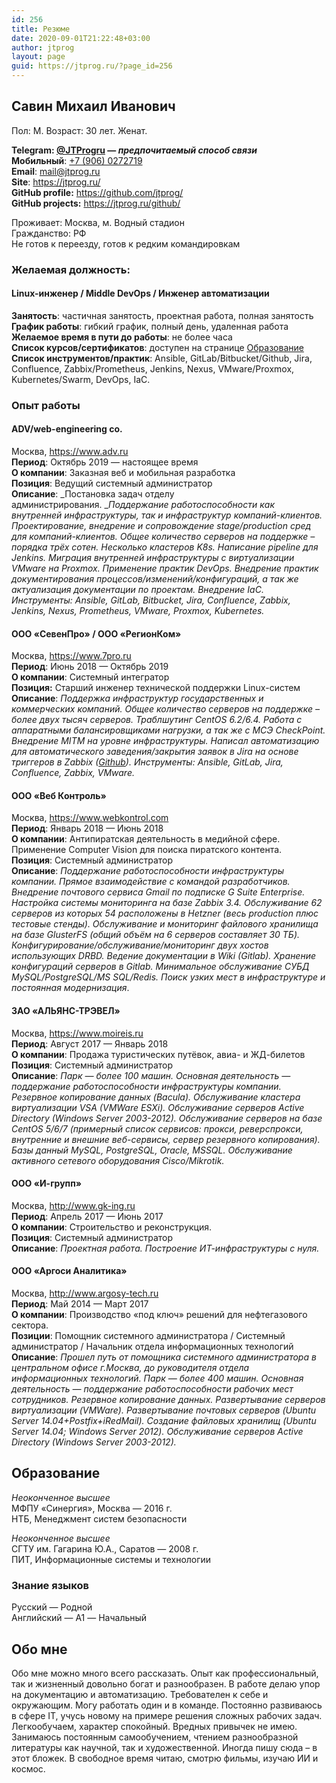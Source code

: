 ```yaml
---
id: 256
title: Резюме
date: 2020-09-01T21:22:48+03:00
author: jtprog
layout: page
guid: https://jtprog.ru/?page_id=256
---
```

## **Савин Михаил Иванович**

Пол: М. Возраст: 30 лет. Женат.

**Telegram: [@JTProgru](tg://resolve?domain=JTProgru) — _предпочитаемый способ связи_  
Мобильный**: [+7 (906) 0272719](tel:+79060272719)  
**Email**: <mail@jtprog.ru>  
**Site**: <https://jtprog.ru/>  
**GitHub profile:** <https://github.com/jtprog/>  
**GitHub projects:** <https://jtprog.ru/github/>

Проживает: Москва, м. Водный стадион  
Гражданство: РФ  
Не готов к переезду, готов к редким командировкам

### Желаемая должность:

#### Linux-инженер / Middle DevOps / Инженер автоматизации

**Занятость**: частичная занятость, проектная работа, полная занятость  
**График работы**: гибкий график, полный день, удаленная работа  
**Желаемое время в пути до работы**: не более часа  
**Список курсов/сертификатов**: доступен на странице <a href="https://jtprog.ru/skillz/" target="_blank" rel="noopener noreferrer">Образование</a>  
**Список инструментов/практик**: Ansible, GitLab/Bitbucket/Github, Jira, Confluence, Zabbix/Prometheus, Jenkins, Nexus, VMware/Proxmox, Kubernetes/Swarm, DevOps, IaC.

### Опыт работы

#### ADV/web-engineering co.

Москва, <https://www.adv.ru>  
**Период**: Октябрь 2019 &#8212; настоящее время  
**О компании**: Заказная веб и мобильная разработка  
**Позиция**: Ведущий системный администратор  
**Описание**: _Постановка задач отделу администрирования. __Поддержание работоспособности как внутренней инфраструктуры, так и инфраструктур компаний-клиентов. Проектирование, внедрение и сопровождение stage/production сред для компаний-клиентов. Общее количество серверов на поддержке – порядка трёх сотен. Несколько кластеров K8s. Написание pipeline для Jenkins. Миграция внутренней инфраструктуры с виртуализации VMware на Proxmox. Применение практик DevOps. Внедрение практик документирования процессов/изменений/конфигураций, а так же актуализация документации по проектам. Внедрение IaC. Инструменты: Ansible, GitLab, Bitbucket, Jira, Confluence, Zabbix, Jenkins, Nexus, Prometheus, VMware, Proxmox, Kubernetes._

#### ООО &#171;СевенПро&#187; / ООО &#171;РегионКом&#187;

Москва, <https://www.7pro.ru>  
**Период**: Июнь 2018 — Октябрь 2019  
**О компании**: Системный интегратор  
**Позиция:** Старший инженер технической поддержки Linux-систем  
**Описание**: _Поддержка инфраструктур государственных и коммерческих компаний. Общее количество серверов на поддержке – более двух тысяч серверов. Траблшутинг CentOS 6.2/6.4. Работа с аппаратными балансировщиками нагрузки, а так же с МСЭ CheckPoint. Внедрение MITM на уровне инфраструктуры. Написал автоматизацию для автоматического заведения/закрытия заявок в Jira на основе триггеров в Zabbix (<a href="https://github.com/sysodminium/zbx2jira" target="_blank" rel="noopener noreferrer">Github</a>). Инструменты: Ansible, GitLab, Jira, Confluence, Zabbix, VMware._

#### ООО &#171;Веб Контроль&#187;

Москва, <https://www.webkontrol.com>  
**Период**: Январь 2018 — Июнь 2018  
**О компании**: Антипиратская деятельность в медийной сфере. Применение Computer Vision для поиска пиратского контента.  
**Позиция**: Системный администратор  
**Описание**: _Поддержание работоспособности инфраструктуры компании. Прямое взаимодействие с командой разработчиков. Внедрение почтового сервиса Gmail по подписке G Suite Enterprise. Настройка системы мониторинга на базе Zabbix 3.4. Обслуживание 62 серверов из которых 54 расположены в Hetzner (весь production плюс тестовые стенды). Обслуживание и мониторинг файлового хранилища на базе GlusterFS (общий объём на 6 серверов составляет 30 ТБ). Конфигурирование/обслуживание/мониторинг двух хостов использующих DRBD. Ведение документации в Wiki (Gitlab). Хранение конфигураций серверов в Gitlab. Минимальное обслуживание СУБД MySQL/PostgreSQL/MS SQL/Redis. Поиск узких мест в инфраструктуре и постоянная модернизация_.

#### ЗАО &#171;АЛЬЯНС-ТРЭВЕЛ&#187;

Москва, <https://www.moireis.ru>  
**Период**: Август 2017 — Январь 2018  
**О компании**: Продажа туристических путёвок, авиа- и ЖД-билетов  
**Позиция**: Системный администратор  
**Описание**: _Парк &#8212; более 100 машин. Основная деятельность &#8212; поддержание работоспособности инфраструктуры компании. Резервное копирование данных (Bacula). Обслуживание кластера виртуализации VSA (VMWare ESXi). Обслуживание серверов Active Directory (Windows Server 2003-2012). Обслуживание серверов на базе CentOS 5/6/7 (примерный список сервисов: прокси, реверспрокси, внутренние и внешние веб-сервисы, сервер резервного копирования). Базы данный MySQL, PostgreSQL, Oracle, MSSQL. Обслуживание активного сетевого оборудования Cisco/Mikrotik._

#### ООО &#171;И-групп&#187;

Москва, <http://www.gk-ing.ru>  
**Период**: Апрель 2017 — Июнь 2017  
**О компании**: Строительство и реконструкция.  
**Позиция**: Системный администратор  
**Описание**: _Проектная работа. Построение ИТ-инфраструктуры с нуля._

#### ООО &#171;Аргоси Аналитика&#187;

Москва, <http://www.argosy-tech.ru>  
**Период**: Май 2014 — Март 2017  
**О компании**: Производство &#171;под ключ&#187; решений для нефтегазового сектора.  
**Позиции**: Помощник системного администратора / Системный администратор / Начальник отдела информационных технологий  
**Описание**: _Прошел путь от помощника системного администратора в центральном офисе г.Москва, до руководителя отдела информационных технологий. Парк &#8212; более 400 машин. Основная деятельность &#8212; поддержание работоспособности рабочих мест сотрудников. Резервное копирование данных. Развертывание серверов виртуализации (VMWare). Развертывание почтовых серверов (Ubuntu Server 14.04+Postfix+iRedMail). Создание файловых хранилищ (Ubuntu Server 14.04; Windows Server 2012). Обслуживание серверов Active Directory (Windows Server 2003-2012)._

## Образование

_Неоконченное высшее_  
МФПУ &#171;Синергия&#187;, Москва &#8212; 2016 г.  
НТБ, Менеджмент систем безопасности

_Неоконченное высшее_  
СГТУ им. Гагарина Ю.А., Саратов &#8212; 2008 г.  
ПИТ, Информационные системы и технологии

### Знание языков

Русский — Родной  
Английский — A1 — Начальный

## Обо мне

Обо мне можно много всего рассказать. Опыт как профессиональный, так и жизненный довольно богат и разнообразен. В работе делаю упор на документацию и автоматизацию. Требователен к себе и окружающим. Могу работать один и в команде. Постоянно развиваюсь в сфере IT, учусь новому на примере решения сложных рабочих задач. Легкообучаем, характер спокойный. Вредных привычек не имею. Занимаюсь постоянным самообучением, чтением разнообразной литературы как научной, так и художественной. Иногда пишу сюда – в этот бложек. В свободное время читаю, смотрю фильмы, изучаю ИИ и космос.